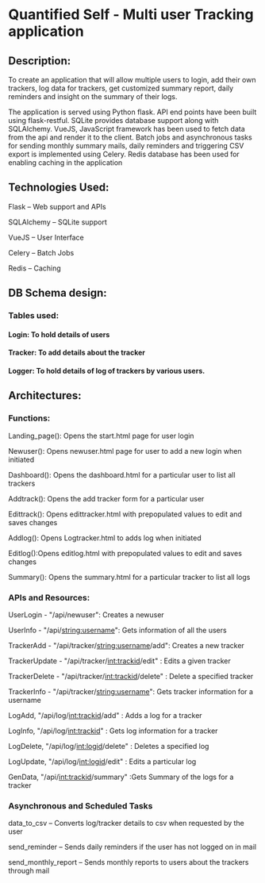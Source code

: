 # Quantified Self - Multi user Tracking application

## Description:
To create an application that will allow multiple users to login, add their own trackers, log data for trackers, get customized summary report, daily reminders and insight on the summary of their logs.

The application is served using Python flask. API end points have been built using flask-restful. SQLite provides database support along with SQLAlchemy. VueJS, JavaScript framework has been used to fetch data from the api and render it to the client. Batch jobs and asynchronous tasks for sending monthly summary mails, daily reminders and triggering CSV export is implemented using Celery. Redis database has been used for enabling caching in the application

## Technologies Used:

Flask – Web support and APIs

SQLAlchemy – SQLite support

VueJS – User Interface

Celery – Batch Jobs

Redis – Caching

## DB Schema design:
### Tables used:
#### Login: To hold details of users

#### Tracker: To add details about the tracker

#### Logger: To hold details of log of trackers by various users.

## Architectures:

### Functions:
Landing_page(): Opens the start.html page for user login

Newuser(): Opens newuser.html page for user to add a new login when initiated

Dashboard(): Opens the dashboard.html for a particular user to list all trackers

Addtrack(): Opens the add tracker form for a particular user

Edittrack(): Opens edittracker.html with prepopulated values to edit and saves changes

Addlog(): Opens Logtracker.html to adds log when initiated

Editlog():Opens editlog.html with prepopulated values to edit and saves changes

Summary(): Opens the summary.html for a particular tracker to list all logs

### APIs and Resources:

UserLogin - "/api/newuser": Creates a newuser

UserInfo - "/api/<string:username>": Gets information of all the users

TrackerAdd - "/api/tracker/<string:username>/add": Creates a new tracker

TrackerUpdate - "/api/tracker/<int:trackid>/edit" : Edits a given tracker

TrackerDelete - "/api/tracker/<int:trackid>/delete" : Delete a specified tracker

TrackerInfo - "/api/tracker/<string:username>": Gets tracker information for a username

LogAdd, "/api/log/<int:trackid>/add" : Adds a log for a tracker

LogInfo, "/api/log/<int:trackid>" : Gets log information for a tracker

LogDelete, "/api/log/<int:logid>/delete" : Deletes a specified log

LogUpdate, "/api/log/<int:logid>/edit" : Edits a particular log

GenData, "/api/<int:trackid>/summary" :Gets Summary of the logs for a tracker

### Asynchronous and Scheduled Tasks

data_to_csv – Converts log/tracker details to csv when requested by the user

send_reminder – Sends daily reminders if the user has not logged on in mail

send_monthly_report – Sends monthly reports to users about the trackers through mail

